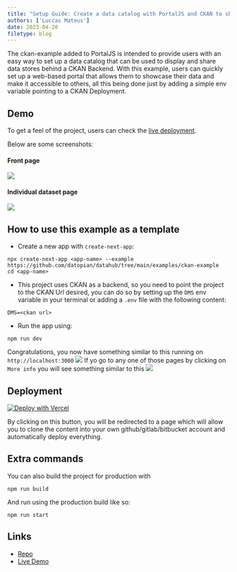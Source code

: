 ```yaml
---
title: "Setup Guide: Create a data catalog with PortalJS and CKAN to share your data stories"
authors: ['Luccas Mateus']
date: 2023-04-20
filetype: blog
---
```


The ckan-example added to PortalJS is intended to provide users with an easy way to set up a data catalog that can be used to display and share data stores behind a CKAN Backend. With this example, users can quickly set up a web-based portal that allows them to showcase their data and make it accessible to others, all this being done just by adding a simple env variable pointing to a CKAN Deployment.

## Demo

To get a feel of the project, users can check the [live deployment](https://ckan-example.portaljs.org).

Below are some screenshots:

#### Front page

![](https://i.imgur.com/NlTAIAg.png)

#### Individual dataset page

![](https://i.imgur.com/RRoIlGf.png)

## How to use this example as a template

- Create a new app with `create-next-app`:

```
npx create-next-app <app-name> --example https://github.com/datopian/datahub/tree/main/examples/ckan-example
cd <app-name>
```

- This project uses CKAN as a backend, so you need to point the project to the CKAN Url desired, you can do so by setting up the `DMS` env variable in your terminal or adding a `.env` file with the following content:

```
DMS=<ckan url>
```

- Run the app using:

```
npm run dev
```

Congratulations, you now have something similar to this running on `http://localhost:3000`
![](https://media.discordapp.net/attachments/1069718983604977754/1098252297726865408/image.png?width=853&height=461)
If yo go to any one of those pages by clicking on `More info` you will see something similar to this
![](https://media.discordapp.net/attachments/1069718983604977754/1098252298074988595/image.png?width=853&height=461)

## Deployment

[![Deploy with Vercel](https://vercel.com/button)](https://vercel.com/new/clone?repository-url=https%3A%2F%2Fgithub.com%2Fdatopian%2Fdatahub%2Ftree%2Fmain%2Fexamples%2Fckan-example&env=DMS&envDescription=URL%20For%20the%20CKAN%20Backend%20Ex%3A%20https%3A%2F%2Fdemo.dev.datopian.com)

By clicking on this button, you will be redirected to a page which will allow you to clone the content into your own github/gitlab/bitbucket account and automatically deploy everything.

## Extra commands

You can also build the project for production with

```
npm run build
```

And run using the production build like so:

```
npm run start
```


## Links

- [Repo](https://github.com/datopian/datahub/tree/main/examples/ckan-example)  
- [Live Demo](https://ckan-example.portaljs.org)  

